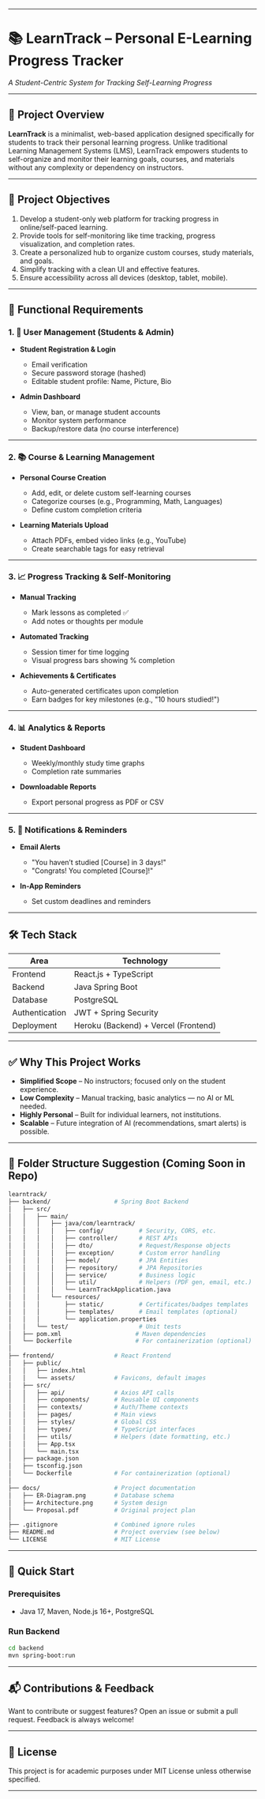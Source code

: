 
---

# 📚 LearnTrack – Personal E-Learning Progress Tracker

*A Student-Centric System for Tracking Self-Learning Progress*

---

## 🚀 Project Overview

**LearnTrack** is a minimalist, web-based application designed specifically for students to track their personal learning progress. Unlike traditional Learning Management Systems (LMS), LearnTrack empowers students to self-organize and monitor their learning goals, courses, and materials without any complexity or dependency on instructors.

---

## 🎯 Project Objectives

1. Develop a student-only web platform for tracking progress in online/self-paced learning.
2. Provide tools for self-monitoring like time tracking, progress visualization, and completion rates.
3. Create a personalized hub to organize custom courses, study materials, and goals.
4. Simplify tracking with a clean UI and effective features.
5. Ensure accessibility across all devices (desktop, tablet, mobile).

---

## 🧩 Functional Requirements

### 1. 👤 User Management (Students & Admin)
- **Student Registration & Login**
  - Email verification
  - Secure password storage (hashed)
  - Editable student profile: Name, Picture, Bio

- **Admin Dashboard**
  - View, ban, or manage student accounts
  - Monitor system performance
  - Backup/restore data (no course interference)

---

### 2. 📚 Course & Learning Management
- **Personal Course Creation**
  - Add, edit, or delete custom self-learning courses
  - Categorize courses (e.g., Programming, Math, Languages)
  - Define custom completion criteria

- **Learning Materials Upload**
  - Attach PDFs, embed video links (e.g., YouTube)
  - Create searchable tags for easy retrieval

---

### 3. 📈 Progress Tracking & Self-Monitoring
- **Manual Tracking**
  - Mark lessons as completed ✅
  - Add notes or thoughts per module

- **Automated Tracking**
  - Session timer for time logging
  - Visual progress bars showing % completion

- **Achievements & Certificates**
  - Auto-generated certificates upon completion
  - Earn badges for key milestones (e.g., "10 hours studied!")

---

### 4. 📊 Analytics & Reports
- **Student Dashboard**
  - Weekly/monthly study time graphs
  - Completion rate summaries

- **Downloadable Reports**
  - Export personal progress as PDF or CSV

---

### 5. 🔔 Notifications & Reminders
- **Email Alerts**
  - "You haven’t studied [Course] in 3 days!"
  - "Congrats! You completed [Course]!"

- **In-App Reminders**
  - Set custom deadlines and reminders

---

## 🛠️ Tech Stack
| **Area**       | **Technology**              |
|----------------|----------------------------|
| Frontend       | React.js + TypeScript       |
| Backend        | Java Spring Boot            |
| Database       | PostgreSQL                  |
| Authentication | JWT + Spring Security       |
| Deployment     | Heroku (Backend) + Vercel (Frontend) |


---

## ✅ Why This Project Works

- **Simplified Scope** – No instructors; focused only on the student experience.
- **Low Complexity** – Manual tracking, basic analytics — no AI or ML needed.
- **Highly Personal** – Built for individual learners, not institutions.
- **Scalable** – Future integration of AI (recommendations, smart alerts) is possible.

---

## 📂 Folder Structure Suggestion (Coming Soon in Repo)

```bash
learntrack/
├── backend/                  # Spring Boot Backend
│   ├── src/
│   │   ├── main/
│   │   │   ├── java/com/learntrack/
│   │   │   │   ├── config/          # Security, CORS, etc.
│   │   │   │   ├── controller/      # REST APIs
│   │   │   │   ├── dto/             # Request/Response objects
│   │   │   │   ├── exception/       # Custom error handling
│   │   │   │   ├── model/           # JPA Entities
│   │   │   │   ├── repository/      # JPA Repositories
│   │   │   │   ├── service/         # Business logic
│   │   │   │   ├── util/            # Helpers (PDF gen, email, etc.)
│   │   │   │   └── LearnTrackApplication.java
│   │   │   └── resources/
│   │   │       ├── static/          # Certificates/badges templates
│   │   │       ├── templates/       # Email templates (optional)
│   │   │       └── application.properties
│   │   └── test/                    # Unit tests
│   ├── pom.xml                     # Maven dependencies
│   └── Dockerfile                  # For containerization (optional)
│
├── frontend/                 # React Frontend
│   ├── public/
│   │   ├── index.html
│   │   └── assets/           # Favicons, default images
│   ├── src/
│   │   ├── api/              # Axios API calls
│   │   ├── components/       # Reusable UI components
│   │   ├── contexts/         # Auth/Theme contexts
│   │   ├── pages/            # Main views
│   │   ├── styles/           # Global CSS
│   │   ├── types/            # TypeScript interfaces
│   │   ├── utils/            # Helpers (date formatting, etc.)
│   │   ├── App.tsx
│   │   └── main.tsx
│   ├── package.json
│   ├── tsconfig.json
│   └── Dockerfile            # For containerization (optional)
│
├── docs/                     # Project documentation
│   ├── ER-Diagram.png        # Database schema
│   ├── Architecture.png      # System design
│   └── Proposal.pdf          # Original project plan
│
├── .gitignore                # Combined ignore rules
├── README.md                 # Project overview (see below)
└── LICENSE                   # MIT License

```
---

## 🚀 Quick Start
### Prerequisites
- Java 17, Maven, Node.js 16+, PostgreSQL

### Run Backend
```bash
cd backend
mvn spring-boot:run
```
---


## 📬 Contributions & Feedback

Want to contribute or suggest features? Open an issue or submit a pull request. Feedback is always welcome!

---

## 🧠 License

This project is for academic purposes under MIT License unless otherwise specified.

---



